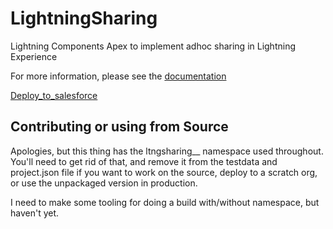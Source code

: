 # LightningSharing

Lightning Components  Apex to implement adhoc sharing in Lightning Experience

For more information, please see the <a href="https://salesforce.quip.com/AJeQA2j2bMw5">documentation</a>

<a href="https://githubsfdeploy.herokuapp.com/app/githubdeploy/kiransainath2163/LightningSharing">Deploy_to_salesforce</a>

## Contributing or using from Source
Apologies, but this thing has the ltngsharing__ namespace used throughout.  You'll need to get rid of that, and remove it from the testdata and project.json file if you want to work on the source, deploy to a scratch org, or use the unpackaged version in production.

I need to make some tooling for doing a build with/without namespace, but haven't yet.
